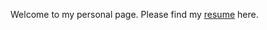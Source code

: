 Welcome to my personal page. 
Please find my [resume](https://github.com/ajoshi99/ajoshi99.github.io/blob/master/AnuJoshi%20CV_Jan2018.pdf) here. 
